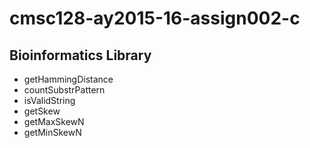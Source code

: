 # cmsc128-ay2015-16-assign002-c

## Bioinformatics Library

* getHammingDistance
* countSubstrPattern
* isValidString
* getSkew
* getMaxSkewN
* getMinSkewN
